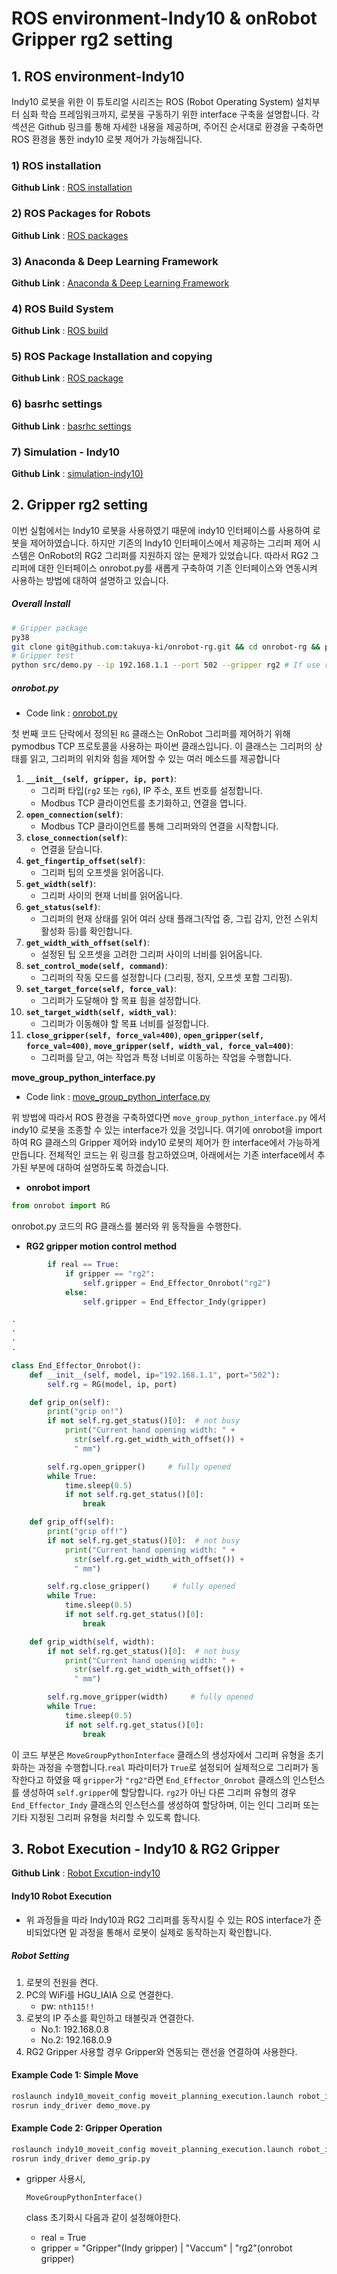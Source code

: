 # ROS environment-Indy10  & onRobot Gripper rg2 setting



## 1. ROS environment-Indy10

 Indy10 로봇을 위한 이 튜토리얼 시리즈는 ROS (Robot Operating System) 설치부터 심화 학습 프레임워크까지, 로봇을 구동하기 위한 interface 구축을 설명합니다. 각 섹션은 Github 링크를 통해 자세한 내용을 제공하며, 주어진 순서대로 환경을 구축하면 ROS 환경을 통한 indy10 로봇 제어가 가능해집니다.

### 1) ROS installation

**Github Link** : [ROS installation](https://github.com/ykkimhgu/HGU_IAIA/blob/main/Tutorial/TU_ROS/tutorial/ros/ros-install.md)

### 2) ROS Packages for Robots

**Github Link** : [ROS packages](https://github.com/ykkimhgu/HGU_IAIA/blob/main/Tutorial/TU_ROS/tutorial/ros/ros-install-packages-for-robot.md)

### 3) Anaconda & Deep Learning Framework

**Github Link** : [Anaconda & Deep Learning Framework](https://github.com/ykkimhgu/HGU_IAIA/blob/main/Tutorial/TU_ROS/tutorial/ubuntu/install-anaconda-dl-framework.md)

### 4) ROS Build System

**Github Link** : [ROS build](https://github.com/ykkimhgu/HGU_IAIA/blob/main/Tutorial/TU_ROS/tutorial/ros/ros-build-system.md)

### 5) ROS Package Installation and copying

**Github Link** : [ROS package](https://github.com/ykkimhgu/HGU_IAIA/blob/main/Tutorial/TU_ROS/tutorial/ros/ros-package.md)

### 6) basrhc settings

**Github Link** : [basrhc settings](https://github.com/ykkimhgu/HGU_IAIA/blob/main/Tutorial/TU_ROS/tutorial/ros/ros-basrhc-settings.md)

### 7) Simulation - Indy10

**Github Link** : [simulation-indy10)](https://github.com/hyKangHGU/Industrial-AI-Automation_HGU/blob/main/tutorial/indy10/indy10-robot-execution.md)



## 2. Gripper rg2 setting

 이번 실험에서는 Indy10 로봇을 사용하였기 때문에 indy10 인터페이스를 사용하여 로봇을 제어하였습니다. 하지만 기존의 Indy10 인터페이스에서 제공하는 그리퍼 제어 시스템은 OnRobot의 RG2 그리퍼를 지원하지 않는 문제가 있었습니다. 따라서 RG2 그리퍼에 대한 인터페이스 onrobot.py를 새롭게 구축하여 기존 인터페이스와 연동시켜 사용하는 방법에 대하여 설명하고 있습니다. 



##### **Overall Install**

```bash
# Gripper package
py38
git clone git@github.com:takuya-ki/onrobot-rg.git && cd onrobot-rg && pip install -r requirements.txt
# Gripper test
python src/demo.py --ip 192.168.1.1 --port 502 --gripper rg2 # If use rg6->change
```



##### **onrobot.py**

- Code link : [onrobot.py](https://github.com/ssunwookim/IAIA-Project2-AidCafeRobot-Indy10-2022/blob/main/src/Indy10/onrobot.py)

 첫 번째 코드 단락에서 정의된 `RG` 클래스는 OnRobot 그리퍼를 제어하기 위해 pymodbus TCP 프로토콜을 사용하는 파이썬 클래스입니다. 이 클래스는 그리퍼의 상태를 읽고, 그리퍼의 위치와 힘을 제어할 수 있는 여러 메소드를 제공합니다

1. **`__init__(self, gripper, ip, port)`**:
   - 그리퍼 타입(`rg2` 또는 `rg6`), IP 주소, 포트 번호를 설정합니다.
   - Modbus TCP 클라이언트를 초기화하고, 연결을 엽니다.
2. **`open_connection(self)`**:
   - Modbus TCP 클라이언트를 통해 그리퍼와의 연결을 시작합니다.
3. **`close_connection(self)`**:
   - 연결을 닫습니다.
4. **`get_fingertip_offset(self)`**:
   - 그리퍼 팁의 오프셋을 읽어옵니다.
5. **`get_width(self)`**:
   - 그리퍼 사이의 현재 너비를 읽어옵니다.
6. **`get_status(self)`**:
   - 그리퍼의 현재 상태를 읽어 여러 상태 플래그(작업 중, 그립 감지, 안전 스위치 활성화 등)를 확인합니다.
7. **`get_width_with_offset(self)`**:
   - 설정된 팁 오프셋을 고려한 그리퍼 사이의 너비를 읽어옵니다.
8. **`set_control_mode(self, command)`**:
   - 그리퍼의 작동 모드를 설정합니다 (그리핑, 정지, 오프셋 포함 그리핑).
9. **`set_target_force(self, force_val)`**:
   - 그리퍼가 도달해야 할 목표 힘을 설정합니다.
10. **`set_target_width(self, width_val)`**:
    - 그리퍼가 이동해야 할 목표 너비를 설정합니다.
11. **`close_gripper(self, force_val=400)`**, **`open_gripper(self, force_val=400)`**, **`move_gripper(self, width_val, force_val=400)`**:
    - 그리퍼를 닫고, 여는 작업과 특정 너비로 이동하는 작업을 수행합니다.



**move_group_python_interface.py**

- Code link : [move_group_python_interface.py](https://github.com/ssunwookim/IAIA-Project2-AidCafeRobot-Indy10-2022/blob/main/src/Indy10/move_group_python_interface.py)

 위 방법에 따라서 ROS 환경을 구축하였다면 `move_group_python_interface.py` 에서 indy10 로봇을 조종할 수 있는 interface가 있을 것입니다. 여기에 onrobot을 import 하여 RG 클래스의 Gripper 제어와 indy10 로봇의 제어가 한 interface에서 가능하게 만듭니다. 전체적인 코드는 위 링크를 참고하였으며, 아래에서는 기존 interface에서 추가된 부분에 대하여 설명하도록 하겠습니다.

- **onrobot import**

```python
from onrobot import RG
```

 onrobot.py 코드의 RG 클래스를 불러와 위 동작들을 수행한다. 



- **RG2 gripper motion control method**

```python
        if real == True:
            if gripper == "rg2":
                self.gripper = End_Effector_Onrobot("rg2")
            else:
                self.gripper = End_Effector_Indy(gripper)

.
.
.
.

class End_Effector_Onrobot():
    def __init__(self, model, ip="192.168.1.1", port="502"):
        self.rg = RG(model, ip, port)

    def grip_on(self):
        print("grip on!")
        if not self.rg.get_status()[0]:  # not busy
            print("Current hand opening width: " +
              str(self.rg.get_width_with_offset()) +
              " mm")

        self.rg.open_gripper()     # fully opened
        while True:
            time.sleep(0.5)
            if not self.rg.get_status()[0]:
                break

    def grip_off(self):
        print("grip off!")
        if not self.rg.get_status()[0]:  # not busy
            print("Current hand opening width: " +
              str(self.rg.get_width_with_offset()) +
              " mm")

        self.rg.close_gripper()     # fully opened
        while True:
            time.sleep(0.5)
            if not self.rg.get_status()[0]:
                break

    def grip_width(self, width):
        if not self.rg.get_status()[0]:  # not busy
            print("Current hand opening width: " +
              str(self.rg.get_width_with_offset()) +
              " mm")

        self.rg.move_gripper(width)     # fully opened
        while True:
            time.sleep(0.5)
            if not self.rg.get_status()[0]:
                break
```

 이 코드 부분은 `MoveGroupPythonInterface` 클래스의 생성자에서 그리퍼 유형을 초기화하는 과정을 수행합니다.`real` 파라미터가 `True`로 설정되어 실제적으로 그리퍼가 동작한다고 하였을 때  `gripper`가 `"rg2"`라면 `End_Effector_Onrobot` 클래스의 인스턴스를 생성하여 `self.gripper`에 할당합니다.  `rg2`가 아닌 다른 그리퍼 유형의 경우 `End_Effector_Indy` 클래스의 인스턴스를 생성하여 할당하며, 이는 인디 그리퍼 또는 기타 지정된 그리퍼 유형을 처리할 수 있도록 합니다.



## 3. Robot Execution - Indy10 & RG2 Gripper

**Github Link** : [Robot Excution-indy10](https://github.com/ykkimhgu/HGU_IAIA/blob/main/Tutorial/TU_ROS/tutorial/indy10/indy10-robot-execution.md)

#### Indy10 Robot Execution

- 위 과정들을 따라 Indy10과 RG2 그리퍼를 동작시킬 수 있는 ROS interface가 준비되었다면 밑 과정을 통해서 로봇이 실제로 동작하는지 확인합니다.

##### Robot Setting

1. 로봇의 전원을 켠다.
2. PC의 WiFi를 HGU_IAIA 으로 연결한다.
   - pw: `nth115!!`
3. 로봇의 IP 주소를 확인하고 태블릿과 연결한다. 
   - No.1: 192.168.0.8
   - No.2: 192.168.0.9
 4. RG2 Gripper 사용할 경우 Gripper와 연동되는 랜선을 연결하여 사용한다. 
#### Example Code 1: Simple Move

```bash
roslaunch indy10_moveit_config moveit_planning_execution.launch robot_ip:=192.168.0.8
rosrun indy_driver demo_move.py
```

#### Example Code 2: Gripper Operation

```bash
roslaunch indy10_moveit_config moveit_planning_execution.launch robot_ip:=192.168.0.8
rosrun indy_driver demo_grip.py
```

- gripper 사용시,

  ```
  MoveGroupPythonInterface()
  ```

  class 초기화시 다음과 같이 설정해야한다.

  - real = True
  - gripper = "Gripper"(Indy gripper)  |  "Vaccum" | "rg2"(onrobot gripper)
